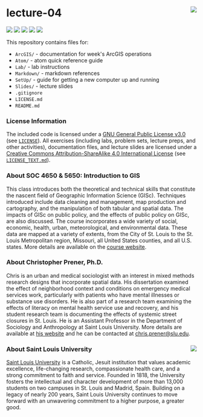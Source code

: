 lecture-04 <img src="https://slu-soc5650.github.io/images/logo.png" align="right" />
===========================================================
[![](https://img.shields.io/badge/semester-spring%202017-orange.svg)](https://github.com/slu-soc5650/lecture-04)
[![](https://img.shields.io/badge/release-updated-brightgreen.svg)](https://github.com/slu-soc5650/lecture-04)
[![](https://img.shields.io/github/release/slu-soc5650/lecture-04.svg?label=version)](https://github.com/slu-soc5650/lecture-04/releases)
[![](https://img.shields.io/github/last-commit/slu-soc5650/lecture-04.svg)](https://github.com/slu-soc5650/lecture-04/commits/master)
[![](https://img.shields.io/github/repo-size/slu-soc5650/lecture-04.svg)](https://github.com/slu-soc5650/lecture-04)

This repository contains files for:
-   `ArcGIS/` - documentation for week's ArcGIS operations
-   `Atom/` - atom quick reference guide
-   `Lab/` - lab instructions
-   `Markdown/` - markdown references
-   `SetUp/` - guide for getting a new computer up and running
-   `Slides/` - lecture slides
-   `.gitignore`
-   `LICENSE.md`
-   `README.md`

### License Information
The included code is licensed under a [GNU General Public License v3.0](https://www.gnu.org/licenses/gpl-3.0.en.html) (see [`LICENSE`](LICENSE)). All exercises (including labs, problem sets, lecture preps, and other activities), documentation files, and lecture slides are licensed under a [Creative Commons Attribution-ShareAlike 4.0 International License](https://creativecommons.org/licenses/by-sa/4.0/) (see [`LICENSE_TEXT.md`](LICENSE_TEXT.md)).

### About SOC 4650 & 5650: Introduction to GIS
This class introduces both the theoretical and technical skills that constitute the nascent field of Geographic Information Science (GISc). Techniques introduced include data cleaning and management, map production and cartography, and the manipulation of both tabular and spatial data. The impacts of GISc on public policy, and the effects of public policy on GISc, are also discussed. The course incorporates a wide variety of social, economic, health, urban, meteorological, and environmental data. These data are mapped at a variety of extents, from the City of St. Louis to the St. Louis Metropolitan region, Missouri, all United States counties, and all U.S. states. More details are available on the [course website](https://slu-soc5650.github.io).

### About Christopher Prener, Ph.D.
Chris is an urban and medical sociologist with an interest in mixed methods research designs that incorporate spatial data. His dissertation examined the effect of neighborhood context and conditions on emergency medical services work, particularly with patients who have mental illnesses or substance use disorders. He is also part of a research team examining the effects of literacy on mental health service use and recovery, and his student research team is documenting the effects of systemic street closures in St. Louis. He is an Assistant Professor in the Department of Sociology and Anthropology at Saint Louis University. More details are available at [his website](https://chris-prener.github.io) and he can be contacted at [chris.prener@slu.edu](mailto:chris.prener@slu.edu).

### About Saint Louis University <img src="https://slu-soc5650.github.io/images/sluLogo.png" align="right" />
[Saint Louis University](http://wwww.slu.edu) is a Catholic, Jesuit institution that values academic excellence, life-changing research, compassionate health care, and a strong commitment to faith and service. Founded in 1818, the University fosters the intellectual and character development of more than 13,000 students on two campuses in St. Louis and Madrid, Spain. Building on a legacy of nearly 200 years, Saint Louis University continues to move forward with an unwavering commitment to a higher purpose, a greater good.
